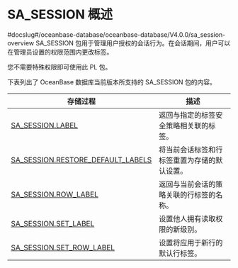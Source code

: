 SA_SESSION 概述 
==================================
#docslug#/oceanbase-database/oceanbase-database/V4.0.0/sa_session-overview
SA_SESSION 包用于管理用户授权的会话行为。在会话期间，用户可以在管理员设置的权限范围内更改标签。

您不需要特殊权限即可使用此 PL 包。

下表列出了 OceanBase 数据库当前版本所支持的 SA_SESSION 包的内容。


|                                       存储过程                                       |           描述           |
|----------------------------------------------------------------------------------|------------------------|
| [SA_SESSION.LABEL](../7.sa_session-session-management-pack/2.sa_session-label.md)                  | 返回与指定的标签安全策略相关联的标签。    |
| [SA_SESSION.RESTORE_DEFAULT_LABELS](../7.sa_session-session-management-pack/3.sa_session-restore_default_labels.md) | 将当前会话标签和行标签重置为存储的默认设置。 |
| [SA_SESSION.ROW_LABEL](../7.sa_session-session-management-pack/4.sa_session-row_label.md)              | 返回与当前会话的策略关联的行标签的名称。   |
| [SA_SESSION.SET_LABEL](../7.sa_session-session-management-pack/5.sa_session-set_label.md)              | 设置他人拥有读取权限的新级别。        |
| [SA_SESSION.SET_ROW_LABEL](../7.sa_session-session-management-pack/6.sa_session-set_row_label.md)          | 设置将应用于新行的默认行标签。        |



